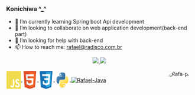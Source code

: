 ### Konichiwa ^_^

- 🌱 I’m currently learning Spring boot Api development
- 👯 I’m looking to collaborate on web application development(back-end part)
- 🤔 I’m looking for help with back-end
- 📫 How to reach me: rafael@radisco.com.br

<div align="center">
  <a href="https://github.com/Rafael-Kauati/Rafael-Kauati">
  <img height="180em" src="https://github-readme-stats.vercel.app/api?username=rafael-kauati&show_icons=true&theme=architect&include_all_commits=true&count_private=true"/>
  <img height="180em" src="https://github-readme-stats.vercel.app/api/top-langs/?username=Rafael-Kauati&layout=compact&langs_count=7&theme=architect"/>
</div>
  
  <div style="display: inline_block"><br>
  <img align="center" alt="Rafael-Js" height="50" width="40" src="https://raw.githubusercontent.com/devicons/devicon/master/icons/javascript/javascript-plain.svg"> 
  <img align="center" alt="Rafael-HTML" height="50" width="40" src="https://raw.githubusercontent.com/devicons/devicon/master/icons/html5/html5-original.svg">
  <img align="center" alt="Rafael-CSS" height="50" width="40" src="https://raw.githubusercontent.com/devicons/devicon/master/icons/css3/css3-original.svg">
  <img align="center" alt="Rafael-Python" height="50" width="40" src="https://raw.githubusercontent.com/devicons/devicon/master/icons/python/python-original.svg">
  <img align="center" alt="Rafael-Java" height="45" width="85" src="https://img.shields.io/badge/Java-ED8B00?style=for-the-badge&logo=java&logoColor=whitee">
 
  <img align="right" alt="Rafa-pic" height="150" style="border-radius:50px;" src="https://c.tenor.com/ctQn24hMCOYAAAAM/flandre-clapping.gif">
</div>



